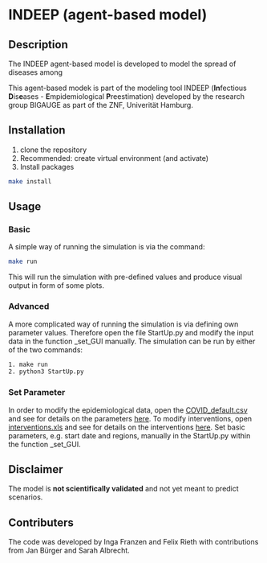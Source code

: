 # INDEEP (agent-based model)

## Description

The INDEEP agent-based model is developed to model the spread of diseases among



This agent-based modek is part of the modeling tool INDEEP (**In**fectious **D**is**e**ases - **E**mpidemiological **P**reestimation) developed by the research group BIGAUGE as part of the ZNF, Univerität Hamburg.

## Installation

1. clone the repository
2. Recommended: create virtual environment (and activate)
3. Install packages

```bash
make install
```

## Usage

### Basic

A simple way of running the simulation is via the command:

```bash
make run
```

This will run the simulation with pre-defined values and produce visual output in form of some plots.

### Advanced

A more complicated way of running the simulation is via defining own parameter values. Therefore open the file StartUp.py and modify the input data in the function _set_GUI manually. The simulation can be run by either of the two commands:

```bash
1. make run
2. python3 StartUp.py
```

### Set Parameter

In order to modify the epidemiological data, open the [COVID_default.csv ](./data/inputs/scenario) and see for details on the parameters [here](./documentation/epidemic_parameters.md). To modify interventions, open [interventions.xls](./data/inputs/social_data/interventions.xls) and see for details on the interventions [here](./documentation/intervention_adjustment.md). Set basic parameters, e.g. start date and regions, manually in the StartUp.py within the function _set_GUI.

## Disclaimer

The model is **not scientifically validated** and not yet meant to predict scenarios.

## Contributers

The code was developed by Inga Franzen and Felix Rieth with contributions from Jan Bürger and Sarah Albrecht.
